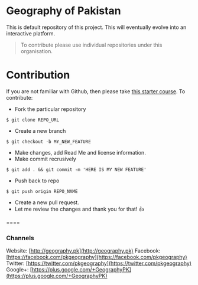 # Geography of Pakistan

This is default repository of this project. This will eventually evolve into an interactive platform.

> To contribute please use individual repositories under this organisation.

# Contribution

If you are not familiar with Github, then please take [this starter course](https://help.github.com/categories/54/articles). To contribute:

* Fork the particular repository 

``` shell
$ git clone REPO_URL
```

* Create a new branch 

``` shell
$ git checkout -b MY_NEW_FEATURE
```

* Make changes, add Read Me and license information.
* Make commit recrusively 

``` shell
$ git add . && git commit -m 'HERE IS MY NEW FEATURE'
```

* Push back to repo 

``` shell
$ git push origin REPO_NAME
```

* Create a new pull request.
* Let me review the changes and thank you for that! :+1:

====

### Channels

Website: [http://geography.pk](http://geography.pk)
Facebook: [https://facebook.com/pkgeography](https://facebook.com/pkgeography)
Twitter: [https://twitter.com/pkgeography](https://twitter.com/pkgeography)
Google+: [https://plus.google.com/+GeographyPK](https://plus.google.com/+GeographyPK)